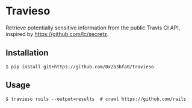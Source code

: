 # Travieso
Retrieve potentially sensitive information from the public Travis CI API, inspired by https://github.com/lc/secretz.

## Installation

```console
$ pip install git+https://github.com/0x2b3bfa0/travieso
```

## Usage

```console
$ travieso rails --output=results  # crawl https://github.com/rails
```